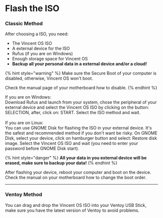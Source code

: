 # Flash the ISO

### Classic Method

After choosing a ISO, you need:

* The Vincent OS ISO
* A external device for the ISO
* Rufus (if you are on Windows)
* Enough storage space for Vincent OS
* **Backup all your personal data in a external device and/or a cloud!**

{% hint style="warning" %}
Make sure the Secure Boot of your computer is disabled, otherwise, Vincent OS won't boot.

Check the manual page of your motherboard how to disable.
{% endhint %}

If you are on Windows:\
Download Rufus and launch from your system, chose the peripheral of your external device and select the Vincent OS ISO by clicking on the button: SELECTION, after, click on: START. Select the ISO method and wait.\
\
If you are on Linux:\
You can use GNOME Disk for flashing the ISO in your external device. It's the safest and recommended method if you don't want be risky. On GNOME Disk, select your device, click on hamburger button and select: Restore disk image. Select the Vincent OS ISO and wait (you need to enter your password before GNOME Disk start).

{% hint style="danger" %}
**All your data in you external device will be erased, make sure to backup your data!**
{% endhint %}

After flashing your device, reboot your computer and boot on the device. Check the manual on your motherboard how to change the boot order.

***

### Ventoy Method

You can drag and drop the Vincent OS ISO into your Ventoy USB Stick, make sure you have the latest version of Ventoy to avoid problems.
